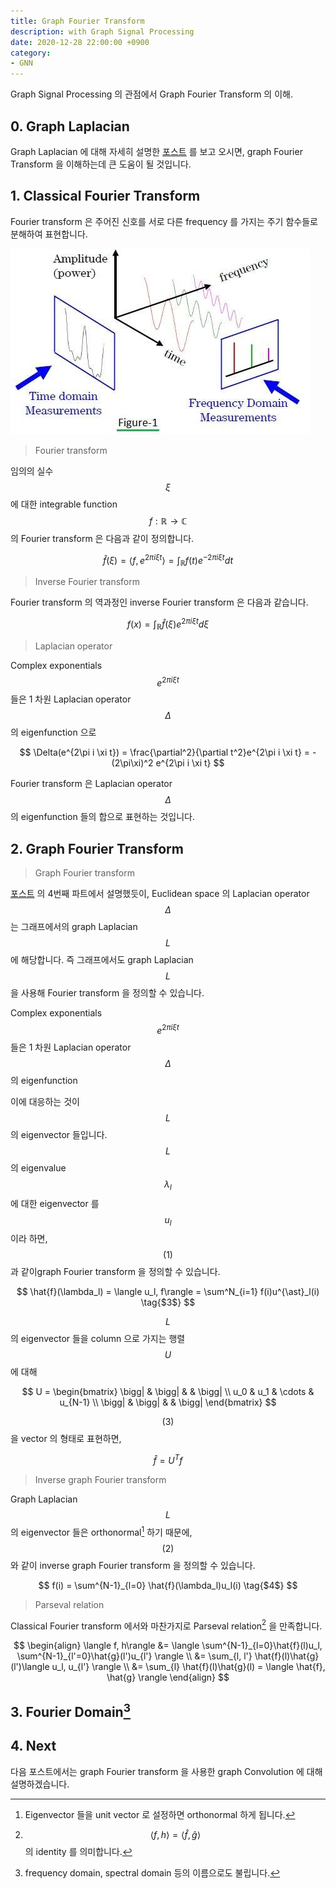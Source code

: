 ```yaml
---
title: Graph Fourier Transform
description: with Graph Signal Processing
date: 2020-12-28 22:00:00 +0900
category:
- GNN
---
```




Graph Signal Processing 의 관점에서 Graph Fourier Transform 의 이해.



## 0. Graph Laplacian



Graph Laplacian 에 대해 자세히 설명한 [포스트](https://harryjo97.github.io/gnn/Graph-Laplacian/) 를 보고 오시면, graph Fourier Transform 을 이해하는데 큰 도움이 될 것입니다. 



## 1. Classical Fourier Transform



Fourier transform 은 주어진 신호를 서로 다른 frequency 를 가지는 주기 함수들로 분해하여 표현합니다. 

![](/assets/post/Graph-Fourier-Transform/fourier.jpg)



> Fourier transform

임의의 실수 $$\xi$$ 에 대한 integrable function $$ f : \mathbb{R} \rightarrow \mathbb{C} $$ 의 Fourier transform 은 다음과 같이 정의합니다.

$$
\hat{f}(\xi) = \langle f, e^{2\pi i\xi t} \rangle = \int_{\mathbb{R}} f(t) e^{-2\pi i\xi t}dt \tag{$1$}
$$


> Inverse Fourier transform

Fourier transform 의 역과정인 inverse Fourier transform 은 다음과 같습니다.

$$
f(x) = \int_{\mathbb{R}} \hat{f}(\xi)e^{2\pi i\xi t}d\xi \tag{$2$}
$$




> Laplacian operator

Complex exponentials $$ e^{2\pi i \xi t}$$ 들은 1 차원 Laplacian operator $$ \Delta $$ 의 eigenfunction 으로

$$
\Delta(e^{2\pi i \xi t}) = \frac{\partial^2}{\partial t^2}e^{2\pi i \xi t} 
= -(2\pi\xi)^2 e^{2\pi i \xi t}
$$


Fourier transform 은 Laplacian operator $$\Delta$$ 의 eigenfunction 들의 합으로 표현하는 것입니다.



## 2. Graph Fourier Transform



> Graph Fourier transform

[포스트](https://harryjo97.github.io/gnn/Graph-Laplacian/) 의 4번째 파트에서 설명했듯이, Euclidean space 의 Laplacian operator $$\Delta$$ 는 그래프에서의 graph Laplacian $$L$$ 에 해당합니다. 즉 그래프에서도 graph Laplacian $$L$$ 을 사용해 Fourier transform 을 정의할 수 있습니다.

Complex exponentials $$ e^{2\pi i \xi t}$$ 들은 1 차원 Laplacian operator $$ \Delta $$ 의 eigenfunction

이에 대응하는 것이 $$L$$ 의 eigenvector 들입니다. $$L$$ 의 eigenvalue $$ \lambda_l $$ 에 대한 eigenvector 를 $$ u_l $$ 이라 하면,  $$(1)$$ 과 같이graph Fourier transform 을 정의할 수 있습니다.

$$
\hat{f}(\lambda_l) = \langle u_l, f\rangle =  \sum^N_{i=1} f(i)u^{\ast}_l(i) 
\tag{$3$}
$$

$$L$$ 의 eigenvector 들을 column 으로 가지는 행렬 $$U$$ 에 대해

$$
U = \begin{bmatrix}
\bigg| & \bigg| & & \bigg| \\
u_0 & u_1 & \cdots & u_{N-1} \\
\bigg| & \bigg| & & \bigg|
\end{bmatrix}
$$

$$(3)$$ 을 vector 의 형태로 표현하면,

$$
\hat{f} = U^Tf
$$


> Inverse graph Fourier transform

Graph Laplacian $$L$$ 의 eigenvector 들은 orthonormal[^1] 하기 때문에, $$(2)$$ 와 같이 inverse graph Fourier transform 을 정의할 수 있습니다.

$$
f(i) = \sum^{N-1}_{l=0} \hat{f}(\lambda_l)u_l(i) 
\tag{$4$}
$$


> Parseval relation

Classical Fourier transform 에서와 마찬가지로 Parseval relation[^2] 을 만족합니다.

$$
\begin{align}
	\langle f, h\rangle 
	&= \langle \sum^{N-1}_{l=0}\hat{f}(l)u_l, \sum^{N-1}_{l'=0}\hat{g}(l')u_{l'} \rangle \\
	&= \sum_{l, l'} \hat{f}(l)\hat{g}(l')\langle u_l, u_{l'} \rangle \\
	&= \sum_{l} \hat{f}(l)\hat{g}(l) = \langle \hat{f}, \hat{g} \rangle
\end{align}
$$

## 3. Fourier Domain[^3]







## 4. Next



다음 포스트에서는 graph Fourier transform 을 사용한 graph Convolution 에 대해 설명하겠습니다.



[^1]: Eigenvector 들을 unit vector 로 설정하면 orthonormal 하게 됩니다.
[^2]: $$ \langle f, h \rangle = \langle \hat{f}, \hat{g} \rangle$$ 의 identity 를 의미합니다.
[^3]: frequency domain, spectral domain 등의 이름으로도 불립니다.